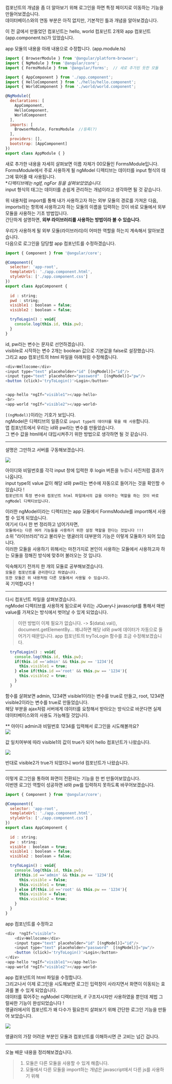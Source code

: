  컴포넌트의 개념을 좀 더 알아보기 위해 로그인을 하면 특정 페이지로 이동하는 기능을 만들어보겠습니다.    
데이터베이스와의 연동 부분은 아직 없지만, 기본적인 틀과 개념을 알아보겠습니다.   

이 전 글에서 만들었던 컴포넌트는 hello, world 컴포넌트 2개와 app 컴포넌트(app.component.ts)가 있었습니다.   

app 모듈의 내용을 아래 내용으로 수정합니다. (app.module.ts)   
```javascript
import { BrowserModule } from '@angular/platform-browser';
import { NgModule } from '@angular/core';
import { FormsModule } from '@angular/forms';  // 새로 추가된 듯한 모듈

import { AppComponent } from './app.component';
import { HelloComponent } from './hello/hello.component';
import { WorldComponent } from './world/world.component';

@NgModule({
  declarations: [
    AppComponent,
    HelloComponent,
    WorldComponent
  ],
  imports: [
    BrowserModule, FormsModule  //등록(?)
  ],
  providers: [],
  bootstrap: [AppComponent]
})
export class AppModule { }
```

새로 추가한 내용을 자세히 살펴보면 이름 자체가 00모듈인 FormsModule입니다.    
FormsModule에서 주로 사용하게 될 ngModel 디렉티브는 데이터를 input 형식의 태그에 묶어줄 때 사용됩니다.    
**디렉티브에는 ngIf, ngFor 등을 살펴보았었습니다.*   
input 형식의 태그는 데이터를 손쉽게 관리하는 개념이라고 생각하면 될 것 같습니다.    

위 내용처럼 import를 통해 내가 사용하고자 하는 외부 모듈의 경로를 가져온 다음, imports라는 항목에 사용하고자 하는 모듈의 이름을 입력하는 것이 바로 모듈에서 외부 모듈을 사용하는 기초 방법입니다.   
간단하게 설명하면, **외부 라이브러리를 사용하는 방법이라 볼 수 있습니다.**   

우리가 사용하게 될 외부 모듈(라이브러리)이 어떠한 역할을 하는지 계속해서 알아보겠습니다.    
다음으로 로그인을 담당할 app 컴포넌트를 수정하겠습니다.   

```javascript
import { Component } from '@angular/core';

@Component({
  selector: 'app-root',
  templateUrl: './app.component.html',
  styleUrls: ['./app.component.css']
})
export class AppComponent {
  
  id : string;
  pwd : string;  
  visible1 : boolean = false;
  visible2 : boolean = false;

  tryToLogin() : void{
    console.log(this.id, this.pw);
  }
}
```
id, pw라는 변수는 문자로 선언하겠습니다.   
visible로 시작하는 변수 2개는 boolean 값으로 기본값을 false로 설장했습니다.    
그리고 app 컴포넌트의 html 파일을 아래처럼 수정해줍니다.    

```javascript
<div>Wellocome</div>
<input type="text" placeholder="id" [(ngModel)]="id"/>
<input type="text" placeholder="password"  [(ngModel)]="pw"/>
<button (click)='tryToLogin()'>Login</button>


<app-hello *ngIf="visible1"></app-hello>
<br>
<app-world *ngIf="visible2"></app-world>
```
    
`[(ngModel)]`이라는 기호가 보입니다.   
ngModel은 디렉티브의 일종으로 `input type의 데이터를 묶을 때 사용`합니다.    
앱 컴포넌트에서 우리는 id와 pw라는 변수를 만들었습니다.    
그 변수 값을 html에서 대입시켜주기 위한 방법으로 생각하면 될 것 같습니다.   

***

설명은 그만하고 서버를 구동해보겠습니다.   

![](https://img1.daumcdn.net/thumb/R1280x0/?scode=mtistory2&fname=https%3A%2F%2Fblog.kakaocdn.net%2Fdn%2FpigYz%2FbtqEIUGlSv7%2FdihWG42rvYcAv8FtVhrKp1%2Fimg.png)    


아이디와 비밀번호를 각각 input 창에 입력한 후 login 버튼을 누르니 사진처럼 결과가 나옵니다.    
input type의 value 값이 해당 id와 pw라는 변수에 자동으로 들어가는 것을 확인할 수 있습니다 !   
`컴포넌트의 특정 변수와 컴포넌트 html 파일에서의 값을 이어주는 역할을 하는 것이 바로 ngModel 디렉티브입니다.`    


이러한 ngModel이라는 디렉티브는 app 모듈에서 FormsModule를 import해서 사용할 수 있게 되었습니다.    
여기서 다시 한 번 정리하고 넘어가자면,   
`모듈에서는 다른 여러 기능들을 사용하기 위한 설정 역할을 한다는 것입니다 !!!`   
소위 "라이브러리"라고 불리우는 앵귤러의 대부분의 기능은 이렇게 모듈화가 되어 있습니다.    
이러한 모듈을 사용하기 위해서는 마찬가지로 본인이 사용하는 모듈에서 사용하고자 하는 모듈을 정해진 방식에 맞추어 불러오는 것 입니다.   
    
    
익숙해지기 전까지 한 개의 모듈로 공부해보겠습니다.    
`모듈은 컴포넌트를 관리한다고 하였습니다.`   
`또한 모듈은 위 내용처럼 다른 모듈에서 사용될 수 있습니다.`   
꼭 기억합시다 !   

***

다시 컴포넌트 파일을 살펴보겠습니다.   
ngModel 디렉티브를 사용하게 됨으로써 우리는 JQuery나 javascript를 통해서 매번 value를 가져오는 방식에서 벗어날 수 있게 되었습니다.   
> 이런 방법이 이제 필요가 없습니다. -> $(data).val(), document.getElementBy...
왜냐하면  해당 id와 pw에 데이터가 자동으로 들어가기 때문입니다.
app 컴포넌트의 tryToLogin 함수를 조금 수정해보겠습니다.

```javascript
  tryToLogin() : void{
    console.log(this.id, this.pw);
    if(this.id =='admin' && this.pw == '1234'){
      this.visible1 = true;
    } else if(this.id =='root' && this.pw == '1234'){
      this.visible2 = true;
    }     
  }
```
함수를 살펴보면 admin, 1234면 visible1이라는 변수를 true로 만들고, root, 1234면 visible2이라는 변수를 true로 만들었습니다.    
해당 부분을 ajax처럼 서버에게 데이터를 요청해서 받아오는 방식으로 바꾼다면 실제 데이터베이스와의 사용도 가능해질 것입니다.    

**
아이디 admin과 비밀번호 1234를 입력해서 로그인을 시도해볼까요?   
![](https://img1.daumcdn.net/thumb/R1280x0/?scode=mtistory2&fname=https%3A%2F%2Fblog.kakaocdn.net%2Fdn%2Fq6eel%2FbtqEGTPC6a3%2FSMm1pchNUkRJ6YD0w3OKlK%2Fimg.png)   

값 일치여부에 따라 visible1의 값이 true가 되어 hello 컴포넌트가 나왔습니다.   

![](https://img1.daumcdn.net/thumb/R1280x0/?scode=mtistory2&fname=https%3A%2F%2Fblog.kakaocdn.net%2Fdn%2FbiW5O0%2FbtqEHN2eBMp%2F0fHZUdEtz7rVoZZXCX0hJK%2Fimg.png)    
    
반대로 visible2가 true가 되었더니 world 컴포넌트가 나왔습니다.    

***

이렇게 로그인을 통하여 화면이 전환되는 기능을 한 번 만들어보았습니다.   
이번엔 로그인 역할이 성공하면 id와 pw를 입력하지 못하도록 바꾸어보겠습니다.     
    
```javascript
import { Component } from '@angular/core';

@Component({
  selector: 'app-root',
  templateUrl: './app.component.html',
  styleUrls: ['./app.component.css']
})
export class AppComponent {
  
  id : string;
  pw : string;  
  visible : boolean = true;
  visible1 : boolean = false;
  visible2 : boolean = false;

  tryToLogin() : void{
    console.log(this.id, this.pw);
    if(this.id =='admin' && this.pw == '1234'){
      this.visible = false;
      this.visible1 = true;
    } else if(this.id =='root' && this.pw == '1234'){
      this.visible = false;
      this.visible2 = true;
    }     
  }
}
```
app 컴포넌트를 수정하고   

```javascript
<div  *ngIf="visible">
    <div>Wellocome</div>
    <input type="text" placeholder="id" [(ngModel)]="id"/>
    <input type="text" placeholder="password"  [(ngModel)]="pw"/>
    <button (click)='tryToLogin()'>Login</button>
</div>
<app-hello *ngIf="visible1"></app-hello>
<app-world *ngIf="visible2"></app-world>
```
app 컴포넌트의 html 파일을 수정합니다.   
그리고나서 이제 로그인을 시도해보면 로그인 입력창이 사라지면서 화면이 이동되는 효과를 볼 수 있게 되었습니다.    
데이터를 묶어주는 ngModel 디렉티브와, if 구조지시자만 사용하였을 뿐인데 제법 그럴싸한 기능이 완성되었습니다 !   
앵귤러에서의 컴포넌트가 왜 다수가 필요한지 살펴보기 위해 간단한 로그인 기능을 만들어 보았습니다.    

![](https://blog.kakaocdn.net/dn/cQqQPh/btqEGgYOrPB/0hgCa0ho401P9T1a8DCAK1/img.gif)   

앵귤러의 가장 어려운 부분인 모듈과 컴포넌트를 이해하시면 큰 고비는 넘긴 겁니다.   

***

오늘 배운 내용을 정리해보겠습니다.   
> 1. 모듈은 다른 모듈을 사용할 수 있게 해줍니다.
> 2. 모듈에서 다른 모듈을 import하는 개념은 javascript에서 다른 js를 사용하기 위해 <script src='대상'>과 동일한 역할입니다.
> 3. 이를 통해 알 수 있는 것은 모듈은 소위 말하는 '외부라이브러리'를 사용하기 위한 설정의 장소입니다.
> 4. ngModel이라는 디렉티브(지시자)는 컴포넌트의 변수에 데이터를 넣어줄 때 사용됩니다.
> 5. 마찬가지로 컴포넌트의 변수값이 변하게 되면 ngModel 디렉티브에 묶인 데이터도 변하게 됩니다.
> 6. if 디렉티브는 논리값에 의해서 해당 html 엘리먼트를 보이거나 가리는 역할을 합니다.

가장 먼저 실행되는 모듈에서 가장 먼저 사용되는 컴포넌트는 대부분 중간다리 역할을 합니다.   
여기서는 app 모듈, app 컴포넌트가 해당됩니다.   
하지만 우리는 여기서 id 입력창, password 입력창, 로그인 버튼 등을 만들어 주었습니다.   
다음 시간에는 이러한 부분을 조금 분리해보도록 하겠습니다.  
































